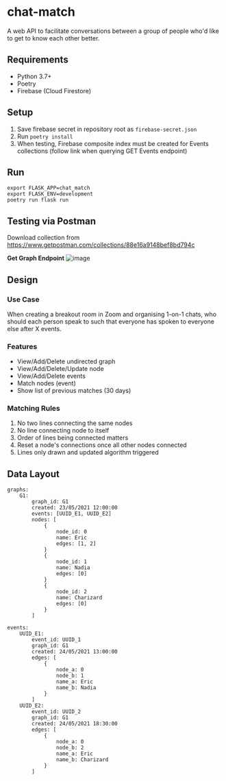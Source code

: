 # chat-match
A web API to facilitate conversations between a group of people who'd like to get to know each other better.

## Requirements
- Python 3.7+
- Poetry
- Firebase (Cloud Firestore)

## Setup
1. Save firebase secret in repository root as `firebase-secret.json`
2. Run `poetry install`
3. When testing, Firebase composite index must be created for Events collections (follow link when querying GET Events endpoint)

## Run
```
export FLASK_APP=chat_match
export FLASK_ENV=development
poetry run flask run
```

## Testing via Postman
Download collection from https://www.getpostman.com/collections/88e16a9148bef8bd794c

**Get Graph Endpoint**
![image](https://user-images.githubusercontent.com/7020503/119722363-91d2d600-beaf-11eb-9794-228447aff969.png)


## Design

### Use Case
When creating a breakout room in Zoom and organising 1-on-1 chats, who should each person speak to such that everyone has spoken to everyone else after X events.

### Features
- View/Add/Delete undirected graph
- View/Add/Delete/Update node
- View/Add/Delete events
- Match nodes (event)
- Show list of previous matches (30 days)

### Matching Rules
1. No two lines connecting the same nodes
2. No line connecting node to itself
3. Order of lines being connected matters
4. Reset a node's connections once all other nodes connected
5. Lines only drawn and updated algorithm triggered

## Data Layout
```
graphs:
    G1:
        graph_id: G1
        created: 23/05/2021 12:00:00
        events: [UUID_E1, UUID_E2]
        nodes: [
            {
                node_id: 0
                name: Eric
                edges: [1, 2]
            }
            {
                node_id: 1
                name: Nadia
                edges: [0]
            }
            {
                node_id: 2
                name: Charizard
                edges: [0]
            }
        ]

events:
    UUID_E1:
        event_id: UUID_1
        graph_id: G1
        created: 24/05/2021 13:00:00
        edges: [
            {
                node_a: 0
                node_b: 1
                name_a: Eric
                name_b: Nadia
            }
        ]
    UUID_E2:
        event_id: UUID_2
        graph_id: G1
        created: 24/05/2021 18:30:00
        edges: [
            {
                node_a: 0
                node_b: 2
                name_a: Eric
                name_b: Charizard
            }
        ]
```
